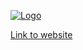 [![Logo](http://gpu.rocks/img/ogimage.png)](http://gpu.rocks/)

[Link to website](http://gpu.rocks/)
